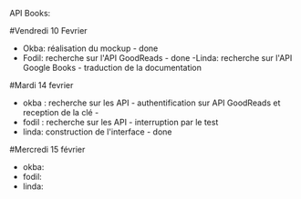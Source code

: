 API Books:

#Vendredi 10 Fevrier

- Okba: réalisation du mockup - done
- Fodil: recherche sur l'API GoodReads - done -Linda: recherche sur l'API Google Books - traduction de la documentation

#Mardi 14 fevrier

- okba : recherche sur les API - authentification sur API GoodReads et reception de la clé - 
- fodil : recherche sur les API  - interruption par le test
- linda: construction de l'interface - done

#Mercredi 15 février

- okba:
- fodil:
- linda: 
